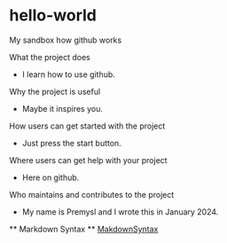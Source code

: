 # hello-world
My sandbox how github works

What the project does
- I learn how to use github.
  
Why the project is useful
- Maybe it inspires you.

How users can get started with the project
- Just press the start button.

Where users can get help with your project
- Here on github.

Who maintains and contributes to the project
- My name is Premysl and I wrote this in January 2024.

** Markdown Syntax **
[MakdownSyntax](https://www.markdownguide.org/cheat-sheet/)
